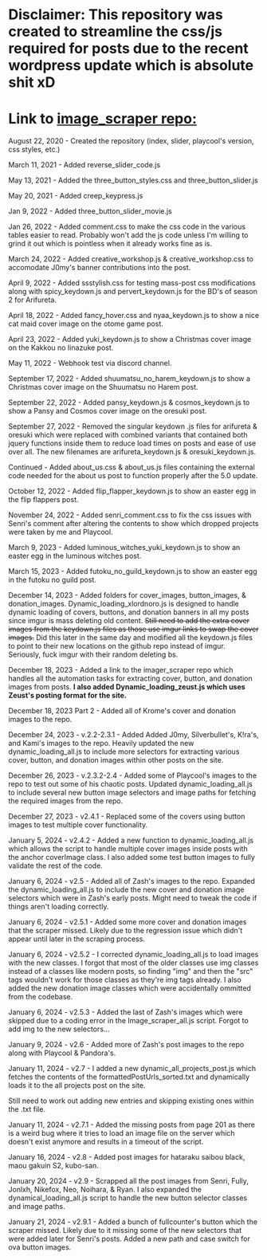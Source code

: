 # Disclaimer: This repository was created to streamline the css/js required for posts due to the recent wordpress update which is absolute shit xD

# Link to [image_scraper repo:](https://github.com/xlordnoro/image_scraper)

August 22, 2020 - Created the repository (index, slider, playcool's version, css styles, etc.)

March 11, 2021 - Added reverse_slider_code.js

May 13, 2021 - Added the three_button_styles.css and three_button_slider.js

May 20, 2021 - Added creep_keypress.js

Jan 9, 2022 - Added three_button_slider_movie.js

Jan 26, 2022 - Added comment.css to make the css code in the various tables easier to read. Probably won't add the js code unless I'm willing to grind it out which is pointless when it already works fine as is.

March 24, 2022 - Added creative_workshop.js & creative_workshop.css to accomodate J0my's banner contributions into the post.

April 9, 2022 - Added ssstylish.css for testing mass-post css modifications along with spicy_keydown.js and pervert_keydown.js for the BD's of season 2 for Arifureta.

April 18, 2022 - Added fancy_hover.css and nyaa_keydown.js to show a nice cat maid cover image on the otome game post.

April 23, 2022 - Added yuki_keydown.js to show a Christmas cover image on the Kakkou no Iinazuke post.

May 11, 2022 - Webhook test via discord channel.

September 17, 2022 - Added shuumatsu_no_harem_keydown.js to show a Christmas cover image on the Shuumatsu no Harem post.

September 22, 2022 - Added pansy_keydown.js & cosmos_keydown.js to show a Pansy and Cosmos cover image on the oresuki post.

September 27, 2022 - Removed the singular keydown .js files for arifureta & oresuki which were replaced with combined variants that contained both jquery functions inside them to reduce load times on posts and ease of use over all. The new filenames are arifureta_keydown.js & oresuki_keydown.js.

Continued - Added about_us.css & about_us.js files containing the external code needed for the about us post to function properly after the 5.0 update.

October 12, 2022 - Added flip_flapper_keydown.js to show an easter egg in the flip flappers post.

November 24, 2022 - Added senri_comment.css to fix the css issues with Senri's comment after altering the contents to show which dropped projects were taken by me and Playcool.

March 9, 2023 - Added luminous_witches_yuki_keydown.js to show an easter egg in the luminous witches post.

March 15, 2023 - Added futoku_no_guild_keydown.js to show an easter egg in the futoku no guild post.

December 14, 2023 - Added folders for cover_images, button_images, & donation_images. Dynamic_loading_xlordnoro.js is designed to handle dynamic loading of covers, buttons, and donation banners in all my posts since imgur is mass deleting old content. ~~Still need to add the extra cover images from the keydown.js files as those use imgur links to swap the cover images.~~ Did this later in the same day and modified all the keydown.js files to point to their new locations on the github repo instead of imgur. Seriously, fuck imgur with their random deleting bs.

December 18, 2023 - Added a link to the imager_scraper repo which handles all the automation tasks for extracting cover, button, and donation images from posts. **I also added Dynamic_loading_zeust.js which uses Zeust's posting format for the site.** 

December 18, 2023 Part 2 - Added all of Krome's cover and donation images to the repo.

December 24, 2023 - v.2.2-2.3.1 - Added Added J0my, Silverbullet's, K!ra's, and Kami's images to the repo. Heavily updated the new dynamic_loading_all.js to include more selectors for extracting various cover, button, and donation images within other posts on the site.

December 26, 2023 - v.2.3.2-2.4 - Added some of Playcool's images to the repo to test out some of his chaotic posts. Updated dynamic_loading_all.js to include several new button image selectors and image paths for fetching the required images from the repo.

December 27, 2023 - v2.4.1 - Replaced some of the covers using button images to test multiple cover functionality.

January 5, 2024 - v2.4.2 - Added a new function to dynamic_loading_all.js which allows the script to handle multiple cover images inside posts with the anchor coverImage class. I also added some test button images to fully validate the rest of the code.

January 6, 2024 - v2.5 - Added all of Zash's images to the repo. Expanded the dynamic_loading_all.js to include the new cover and donation image selectors which were in Zash's early posts. Might need to tweak the code if things aren't loading correctly.

January 6, 2024 - v2.5.1 - Added some more cover and donation images that the scraper missed. Likely due to the regression issue which didn't appear until later in the scraping process.

January 6, 2024 - v2.5.2 - I corrected dynamic_loading_all.js to load images with the new classes. I forgot that most of the older classes use img classes instead of a classes like modern posts, so finding "img" and then the "src" tags wouldn't work for those classes as they're img tags already. I also added the new donation image classes which were accidentally ommitted from the codebase.

January 6, 2024 - v2.5.3 - Added the last of Zash's images which were skipped due to a coding error in the Image_scraper_all.js script. Forgot to add img to the new selectors...

January 9, 2024 - v2.6 - Added more of Zash's post images to the repo along with Playcool & Pandora's.

January 11, 2024 - v2.7 - I added a new dynamic_all_projects_post.js which fetches the contents of the formattedPostUrls_sorted.txt and dynamically loads it to the all projects post on the site.

Still need to work out adding new entries and skipping existing ones within the .txt file.

January 11, 2024 - v2.7.1 - Added the missing posts from page 201 as there is a weird bug where it tries to load an image file on the server which doesn't exist anymore and results in a timeout of the script.

January 16, 2024 - v2.8 - Added post images for hataraku saibou black, maou gakuin S2, kubo-san.

January 20, 2024 - v2.9 - Scrapped all the post images from Senri, Fully, Jonlxh, Nikefox, Neo, Noihara, & Ryan. I also expanded the dynamical_loading_all.js script to handle the new button selector classes and image paths.

January 21, 2024 - v2.9.1 - Added a bunch of fullcounter's button which the scraper missed. Likely due to it missing some of the new selectors that were added later for Senri's posts. Added a new path and case switch for ova button images.